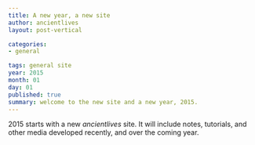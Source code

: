 ```yaml
---
title: A new year, a new site
author: ancientlives
layout: post-vertical

categories:
- general

tags: general site
year: 2015
month: 01
day: 01
published: true
summary: welcome to the new site and a new year, 2015.
---
```


2015 starts with a new *ancientlives* site. It will include notes, tutorials, and other media
developed recently, and over the coming year.
